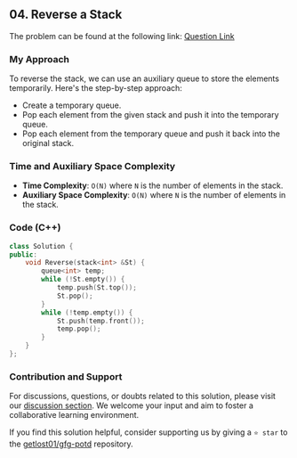 ## 04. Reverse a Stack

The problem can be found at the following link: [Question Link](https://practice.geeksforgeeks.org/problems/reverse-a-stack/1)

### My Approach

To reverse the stack, we can use an auxiliary queue to store the elements temporarily. Here's the step-by-step approach:

- Create a temporary queue.
- Pop each element from the given stack and push it into the temporary queue.
- Pop each element from the temporary queue and push it back into the original stack.

### Time and Auxiliary Space Complexity

- **Time Complexity**: `O(N)` where `N` is the number of elements in the stack.
- **Auxiliary Space Complexity**: `O(N)` where `N` is the number of elements in the stack.

### Code (C++)
```cpp
class Solution {
public:
    void Reverse(stack<int> &St) {
        queue<int> temp;
        while (!St.empty()) {
            temp.push(St.top());
            St.pop();
        }
        while (!temp.empty()) {
            St.push(temp.front());
            temp.pop();
        }
    }
};
```
### Contribution and Support

For discussions, questions, or doubts related to this solution, please visit our [discussion section](https://github.com/getlost01/gfg-potd/discussions). We welcome your input and aim to foster a collaborative learning environment.

If you find this solution helpful, consider supporting us by giving a `⭐ star` to the [getlost01/gfg-potd](https://github.com/getlost01/gfg-potd) repository.